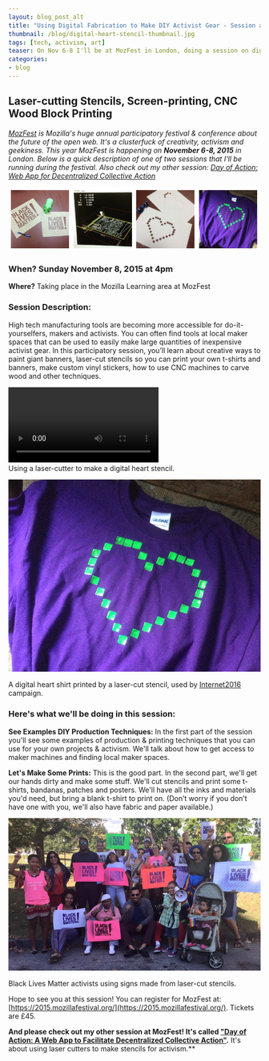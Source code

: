 ```yaml
---
layout: blog_post_alt
title: "Using Digital Fabrication to Make DIY Activist Gear - Session at MozFest 2015"
thumbnail: /blog/digital-heart-stencil-thumbnail.jpg
tags: [tech, activism, art]
teaser: On Nov 6-8 I'll be at MozFest in London, doing a session on digital fabrication and using maker tools to make DIY activist gear. Join me to cut stencils and print t-shirts. Bring a blank t-shirt.
categories:
- blog
---
```


## Laser-cutting Stencils, Screen-printing, CNC Wood Block Printing

*[MozFest](https://2015.mozillafestival.org/) is Mozilla's huge annual participatory festival & conference about the future of the open web. It's a clusterfuck of creativity, activism and geekiness. This year MozFest is happening on **November 6-8, 2015** in London. Below is a quick description of one of two sessions that I'll be running during the festival. Also check out my other session: [Day of Action: Web App for Decentralized Collective Action](blog/day-of-action-webapp-mozfest-2015/)*

<div class="text-center">

<img src="/assets/img/blog/stencil-examples.jpg" />

</div>

### When? Sunday November 8, 2015 at 4pm
**Where?** Taking place in the Mozilla Learning area at MozFest

### Session Description:

High tech manufacturing tools are becoming more accessible for do-it-yourselfers, makers and activists. You can often find tools at local maker spaces that can be used to easily make large quantities of inexpensive activist gear. In this participatory session, you’ll learn about creative ways to paint giant banners, laser-cut stencils so you can print your own t-shirts and banners, make custom vinyl stickers, how to use CNC machines to carve wood and other techniques.


<div class="text-center">
<video controls>
  <source src="/assets/img/blog/digital-heart-stencil.webm" type="video/mp4">
  Your browser does not support HTML5 video.
</video>
</div>

<div class="caption">
Using a laser-cutter to make a digital heart stencil.
</div>


![Heart Print](/assets/img/blog/digital-heart-stencil.jpg)

<div class="caption">
A digital heart shirt printed by a laser-cut stencil, used by <a href="https://Internet2016.net">Internet2016</a> campaign.
</div>


### Here's what we'll be doing in this session:
**See Examples DIY Production Techniques:** In the first part of the session you'll see some examples of production & printing techniques that you can use for your own projects & activism. We'll talk about how to get access to maker machines and finding local maker spaces.

**Let's Make Some Prints:** This is the good part. In the second part, we'll get our hands dirty and make some stuff. We'll cut stencils and print some t-shirts, bandanas, patches and posters. We'll have all the inks and materials you'd need, but bring a blank t-shirt to print on. (Don’t worry if you don’t have one with you, we'll also have fabric and paper available.)

![Black Lives Matter stenciled posters](/assets/img/blog/black-lives-matter-stencil-posters.jpg)

<div class="caption">
Black Lives Matter activists using signs made from laser-cut stencils.
</div>

Hope to see you at this session! You can register for MozFest at: [https://2015.mozillafestival.org/](https://2015.mozillafestival.org/). Tickets are £45.

**And please check out my other session at MozFest! It's called ["Day of Action: A Web App to Facilitate Decentralized Collective Action"](/blog/digital-fab-and-diy-activism-mozfest-2015/).** It's about using laser cutters to make stencils for activism.**
